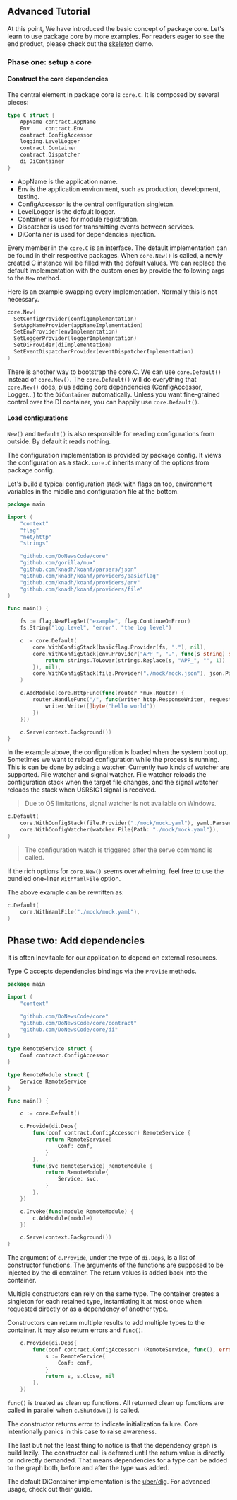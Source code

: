 ## Advanced Tutorial

At this point, We have introduced the basic concept of package core. Let's learn to use package core by more examples.
For readers eager to see the end product, please check out the [skeleton](https://github.com/DoNewsCode/skeleton) demo.

### Phase one: setup a core

#### Construct the core dependencies

The central element in package core is `core.C`. It is composed by several pieces:

```go
type C struct {
	AppName contract.AppName
	Env     contract.Env
	contract.ConfigAccessor
	logging.LevelLogger
	contract.Container
	contract.Dispatcher
	di DiContainer
}
```

* AppName is the application name.
* Env is the application environment, such as production, development, testing.
* ConfigAccessor is the central configuration singleton.
* LevelLogger is the default logger.
* Container is used for module registration.
* Dispatcher is used for transmitting events between services.
* DiContainer is used for dependencies injection.

Every member in the `core.C` is an interface.
The default implementation can be found in their respective packages.
When `core.New()` is called, a newly created C instance will be filled with the default values.
We can replace the default implementation with the custom ones by provide the following args to the `New` method.

Here is an example swapping every implementation. Normally this is not necessary.

```go
core.New(
  SetConfigProvider(configImplementation)
  SetAppNameProvider(appNameImplementation)
  SetEnvProvider(envImplementation)
  SetLoggerProvider(loggerImplementation)
  SetDiProvider(diImplementation)
  SetEventDispatcherProvider(eventDispatcherImplementation)
)
```

There is another way to bootstrap the core.C. We can use `core.Default()` instead of `core.New()`.
The `core.Default()` will do everything that `core.New()` does,
plus adding core dependencies (ConfigAccessor, Logger...) to the `DiContainer` automatically.
Unless you want fine-grained control over the DI container, you can happily use `core.Default()`.

#### Load configurations

`New()` and `Default()` is also responsible for reading configurations from outside.
By default it reads nothing.

The configuration implementation is provided by package config.
It views the configuration as a stack.
`core.C` inherits many of the options from package config.

Let's build a typical configuration stack with flags on top,
environment variables in the middle and configuration file at the bottom.

```go
package main

import (
	"context"
	"flag"
	"net/http"
	"strings"

	"github.com/DoNewsCode/core"
	"github.com/gorilla/mux"
	"github.com/knadh/koanf/parsers/json"
	"github.com/knadh/koanf/providers/basicflag"
	"github.com/knadh/koanf/providers/env"
	"github.com/knadh/koanf/providers/file"
)

func main() {

	fs := flag.NewFlagSet("example", flag.ContinueOnError)
	fs.String("log.level", "error", "the log level")

	c := core.Default(
		core.WithConfigStack(basicflag.Provider(fs, "."), nil),
		core.WithConfigStack(env.Provider("APP_", ".", func(s string) string {
			return strings.ToLower(strings.Replace(s, "APP_", "", 1))
		}), nil),
		core.WithConfigStack(file.Provider("./mock/mock.json"), json.Parser()),
	)

	c.AddModule(core.HttpFunc(func(router *mux.Router) {
		router.HandleFunc("/", func(writer http.ResponseWriter, request *http.Request) {
			writer.Write([]byte("hello world"))
		})
	}))

	c.Serve(context.Background())
}
```

In the example above, the configuration is loaded when the system boot up. Sometimes we want to reload configuration while the process is running.
This is can be done by adding a watcher. Currently two kinds of watcher are supported. File watcher and signal watcher.
File watcher reloads the configuration stack when the target file changes, and the signal watcher reloads the stack when USRSIG1 signal is received.

> Due to OS limitations, signal watcher is not available on Windows.

```go
c.Default(
	core.WithConfigStack(file.Provider("./mock/mock.yaml"), yaml.Parser()),
	core.WithConfigWatcher(watcher.File{Path: "./mock/mock.yaml"}),
)
```

> The configuration watch is triggered after the serve command is called.

If the rich options for `core.New()` seems overwhelming, feel free to use the bundled one-liner `WithYamlFile` option.

The above example can be rewritten as:

```go
c.Default(
	core.WithYamlFile("./mock/mock.yaml"),
)
```

## Phase two: Add dependencies

It is often Inevitable for our application to depend on external resources.

Type C accepts dependencies bindings via the `Provide` methods.

```go
package main

import (
	"context"

	"github.com/DoNewsCode/core"
	"github.com/DoNewsCode/core/contract"
	"github.com/DoNewsCode/core/di"
)

type RemoteService struct {
	Conf contract.ConfigAccessor
}

type RemoteModule struct {
	Service RemoteService
}

func main() {

	c := core.Default()

	c.Provide(di.Deps{
		func(conf contract.ConfigAccessor) RemoteService {
			return RemoteService{
				Conf: conf,
			}
		},
		func(svc RemoteService) RemoteModule {
			return RemoteModule{
				Service: svc,
			}
		},
	})

	c.Invoke(func(module RemoteModule) {
		c.AddModule(module)
	})

	c.Serve(context.Background())
}
```

The argument of `c.Provide`, under the type of `di.Deps`, is a list of constructor functions.
The arguments of the functions are supposed to be injected by the di container.
The return values is added back into the container.

Multiple constructors can rely on the same type.
The container creates a singleton for each retained type,
instantiating it at most once when requested directly or as a dependency of another type.

Constructors can return multiple results to add multiple types to the container. 
It may also return errors and `func()`.

```go
	c.Provide(di.Deps{
		func(conf contract.ConfigAccessor) (RemoteService, func(), error) {
			s := RemoteService{
				Conf: conf,
			}
			return s, s.Close, nil
		},
	})
```

`func()` is treated as clean up functions. All returned clean up functions are called in parallel when `c.Shutdown()` is called.

The constructor returns error to indicate initialization failure. Core intentionally panics in this case to raise awareness.

The last but not the least thing to notice is that the dependency graph is build lazily. 
The constructor call is deferred until the return value is directly or indirectly demanded.
That means dependencies for a type can be added to the graph both, before and after the type was added.

The default DiContainer implementation is the [uber/dig](https://pkg.go.dev/go.uber.org/dig). For advanced usage, check out their guide.






